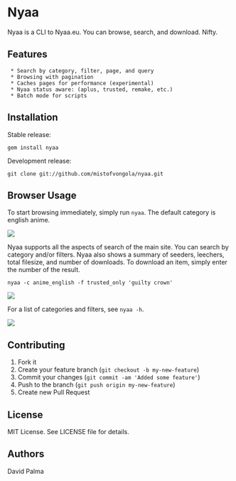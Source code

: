 # Nyaa

Nyaa is a CLI to Nyaa.eu. You can browse, search, and download. Nifty.

## Features

     * Search by category, filter, page, and query
     * Browsing with pagination
     * Caches pages for performance (experimental)
     * Nyaa status aware: (aplus, trusted, remake, etc.)
     * Batch mode for scripts

## Installation

Stable release:

    gem install nyaa

Development release:

    git clone git://github.com/mistofvongola/nyaa.git

## Browser Usage

To start browsing immediately, simply run `nyaa`. The default category is english anime.

![](https://github.com/mistofvongola/nyaa/raw/master/screenshots/screenshot_1.png)

Nyaa supports all the aspects of search of the main site. You can search by category and/or filters. Nyaa also shows a summary of seeders, leechers, total filesize, and number of downloads. To download an item, simply enter the number of the result.

    nyaa -c anime_english -f trusted_only 'guilty crown'

![](https://github.com/mistofvongola/nyaa/raw/master/screenshots/screenshot_2.png)

For a list of categories and filters, see `nyaa -h`.

![](https://github.com/mistofvongola/nyaa/raw/master/screenshots/screenshot_3.png)

## Contributing
1. Fork it
2. Create your feature branch (`git checkout -b my-new-feature`)
3. Commit your changes (`git commit -am 'Added some feature'`)
4. Push to the branch (`git push origin my-new-feature`)
5. Create new Pull Request

## License

MIT License. See LICENSE file for details.

## Authors

David Palma
